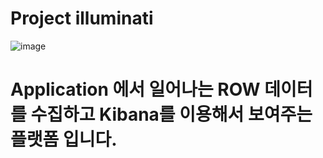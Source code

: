 # Project illuminati

![image](https://github.com/LeeKyoungIl/illuminati/blob/master/illuminati-logo.png)

# Application 에서 일어나는 ROW 데이터를 수집하고 Kibana를 이용해서 보여주는 플랫폼 입니다.
